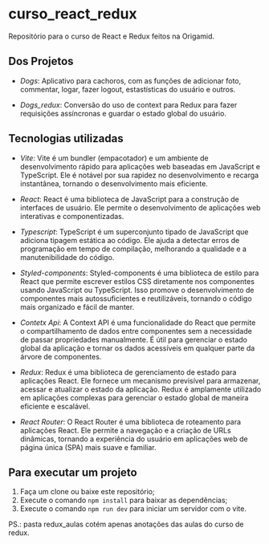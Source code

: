 # curso_react_redux

Repositório para o curso de React e Redux feitos na Origamid.

## Dos Projetos
- *Dogs*:
Aplicativo para cachoros, com as funções de adicionar foto, commentar, logar, fazer logout, estastísticas do usuário e outros.

- *Dogs_redux*:
Conversão do uso de context para Redux para fazer requisições assíncronas e guardar o estado global do usuário.

## Tecnologias utilizadas
- *Vite*:
Vite é um bundler (empacotador) e um ambiente de desenvolvimento rápido para aplicações web baseadas em JavaScript e TypeScript. Ele é notável por sua rapidez no desenvolvimento e recarga instantânea, tornando o desenvolvimento mais eficiente.
  
- *React*:
React é uma biblioteca de JavaScript para a construção de interfaces de usuário. Ele permite o desenvolvimento de aplicações web interativas e componentizadas.

- *Typescript*:
TypeScript é um superconjunto tipado de JavaScript que adiciona tipagem estática ao código. Ele ajuda a detectar erros de programação em tempo de compilação, melhorando a qualidade e a manutenibilidade do código.

- *Styled-components*:
Styled-components é uma biblioteca de estilo para React que permite escrever estilos CSS diretamente nos componentes usando JavaScript ou TypeScript. Isso promove o desenvolvimento de componentes mais autossuficientes e reutilizáveis, tornando o código mais organizado e fácil de manter.

- *Contetx Api*:
A Context API é uma funcionalidade do React que permite o compartilhamento de dados entre componentes sem a necessidade de passar propriedades manualmente. É útil para gerenciar o estado global da aplicação e tornar os dados acessíveis em qualquer parte da árvore de componentes.

- *Redux*:
Redux é uma biblioteca de gerenciamento de estado para aplicações React. Ele fornece um mecanismo previsível para armazenar, acessar e atualizar o estado da aplicação. Redux é amplamente utilizado em aplicações complexas para gerenciar o estado global de maneira eficiente e escalável.

- *React Router*:
O React Router é uma biblioteca de roteamento para aplicações React. Ele permite a navegação e a criação de URLs dinâmicas, tornando a experiência do usuário em aplicações web de página única (SPA) mais suave e familiar.

## Para executar um projeto
1. Faça um clone ou baixe este repositório;
2. Execute o comando `npm install` para baixar as dependências;
3. Execute o comando `npm run dev` para iniciar um servidor com o vite.

PS.: pasta redux_aulas cotém apenas anotações das aulas do curso de redux.
